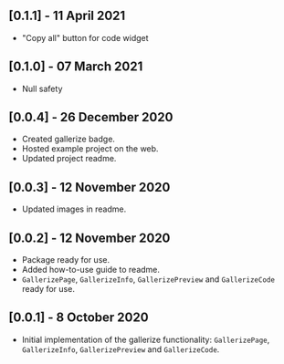 ## [0.1.1] - 11 April 2021

- "Copy all" button for code widget

## [0.1.0] - 07 March 2021

- Null safety

## [0.0.4] - 26 December 2020

- Created gallerize badge.
- Hosted example project on the web.
- Updated project readme.

## [0.0.3] - 12 November 2020

- Updated images in readme.

## [0.0.2] - 12 November 2020

- Package ready for use.
- Added how-to-use guide to readme.
- `GallerizePage`, `GallerizeInfo`, `GallerizePreview` and `GallerizeCode` ready for use.


## [0.0.1] - 8 October 2020

- Initial implementation of the gallerize functionality: `GallerizePage`, `GallerizeInfo`, `GallerizePreview` and `GallerizeCode`.
